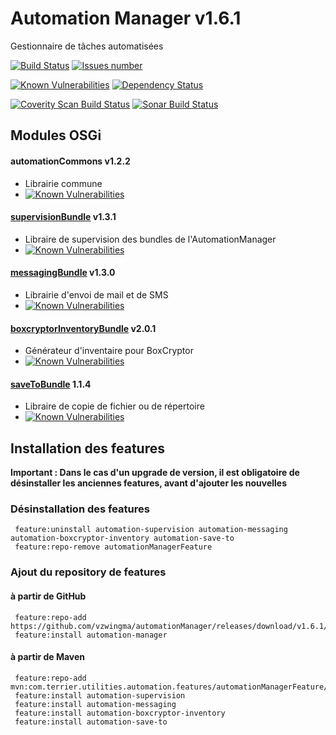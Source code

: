 # Automation Manager v1.6.1
Gestionnaire de tâches automatisées

<a href='https://travis-ci.org/vzwingma/automationManager'><img src='https://api.travis-ci.org/vzwingma/automationManager.svg?branch=master' alt='Build Status' /></a>
<a href='https://github.com/vzwingma/automationManager/issues'><img src='http://githubbadges.herokuapp.com/vzwingma/automationManager/issues?style=square' alt='Issues number' /></a>

[![Known Vulnerabilities](https://snyk.io/test/github/vzwingma/automationmanager/badge.svg?targetFile=pom.xml)](https://snyk.io/test/github/vzwingma/automationmanager?targetFile=pom.xml)
[![Dependency Status](https://beta.gemnasium.com/badges/github.com/vzwingma/automationManager.svg)](https://beta.gemnasium.com/projects/github.com/vzwingma/automationManager)

<a href="https://scan.coverity.com/projects/vzwingma-automationmanager"><img alt="Coverity Scan Build Status" src="https://img.shields.io/coverity/scan/7397.svg"/></a>
<a href="https://sonarcloud.io/dashboard?id=automationManager"><img alt="Sonar Build Status" src="https://sonarcloud.io/api/badges/gate?key=automationManager"/></a>


## Modules OSGi

#### automationCommons v1.2.2
  *  Librairie commune
  *  [![Known Vulnerabilities](https://snyk.io/test/github/vzwingma/automationmanager/badge.svg?targetFile=automationCommons%2Fpom.xml)](https://snyk.io/test/github/vzwingma/automationmanager?targetFile=automationCommons%2Fpom.xml)

#### [supervisionBundle](https://github.com/vzwingma/automationManager/wiki/%5BBUNDLE%5D-Supervision) v1.3.1
  *  Libraire de supervision des bundles de l'AutomationManager
  *  [![Known Vulnerabilities](https://snyk.io/test/github/vzwingma/automationmanager/badge.svg?targetFile=supervisionBundle%2Fpom.xml)](https://snyk.io/test/github/vzwingma/automationmanager?targetFile=supervisionBundle%2Fpom.xml)

#### [messagingBundle](https://github.com/vzwingma/automationManager/wiki/%5BBUNDLE%5D-Messaging) v1.3.0 
  *  Librairie d'envoi de mail et de SMS
  *  [![Known Vulnerabilities](https://snyk.io/test/github/vzwingma/automationmanager/badge.svg?targetFile=messagingBundle%2Fpom.xml)](https://snyk.io/test/github/vzwingma/automationmanager?targetFile=messagingBundle%2Fpom.xml)

#### [boxcryptorInventoryBundle](https://github.com/vzwingma/automationManager/wiki/%5BBUNDLE%5D-Boxcryptor-Inventory-Generator) v2.0.1
  *  Générateur d'inventaire pour BoxCryptor
  *  [![Known Vulnerabilities](https://snyk.io/test/github/vzwingma/automationmanager/badge.svg?targetFile=boxcryptorInventoryGeneratorBundle%2Fpom.xml)](https://snyk.io/test/github/vzwingma/automationmanager?targetFile=boxcryptorInventoryGeneratorBundle%2Fpom.xml)

#### [saveToBundle](https://github.com/vzwingma/automationManager/wiki/%5BBUNDLE%5D-SaveTo) 1.1.4
  *  Libraire de copie de fichier ou de répertoire
  *  [![Known Vulnerabilities](https://snyk.io/test/github/vzwingma/automationmanager/badge.svg?targetFile=saveToBundle%2Fpom.xml)](https://snyk.io/test/github/vzwingma/automationmanager?targetFile=saveToBundle%2Fpom.xml)

## Installation des features

**Important : Dans le cas d'un upgrade de version, il est obligatoire de désinstaller les anciennes features, avant d'ajouter les nouvelles**

### Désinstallation des features

     feature:uninstall automation-supervision automation-messaging automation-boxcryptor-inventory automation-save-to
     feature:repo-remove automationManagerFeature

### Ajout du repository de features

#### à partir de GitHub

     feature:repo-add https://github.com/vzwingma/automationManager/releases/download/v1.6.1/feature.xml
     feature:install automation-manager
     
#### à partir de Maven

     feature:repo-add mvn:com.terrier.utilities.automation.features/automationManagerFeature/1.6.1/xml/features
     feature:install automation-supervision
     feature:install automation-messaging
     feature:install automation-boxcryptor-inventory
     feature:install automation-save-to
